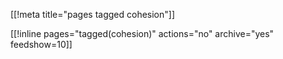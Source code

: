 [[!meta title="pages tagged cohesion"]]

[[!inline pages="tagged(cohesion)" actions="no" archive="yes"
feedshow=10]]
